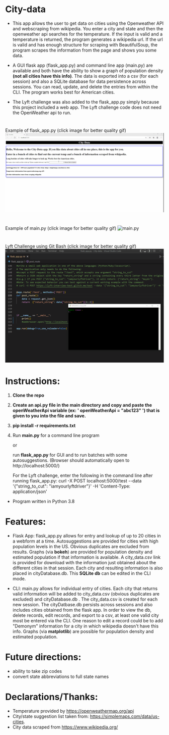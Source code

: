 # City-data

* This app allows the user to get data on cities using the Openweather API and webscraping from wikipedia. You enter a city and state and then the openweather api searches for the temperature. If the input is valid and a temperature is returned, the program generates a wikipedia url. If the url is valid and has enough structure for scraping with BeautifulSoup, the program scrapes the information from the page and shows you some data. 

* A GUI flask app (flask_app.py) and command line app (main.py) are available and both  have the ability to show a graph of population density **(not all cities have this info)**. The data is exported into a csv (for each session) and also a SQLite database for data persistence across sessions. You can read, update, and delete the entries from within the CLI. The program works best for American cities. 

* The Lyft challenge was also added to the flask_app.py simply because this project included a web app. The Lyft challenge code does not need the OpenWeather api to run.

#
Example of flask_app.py (click image for better quality gif)
![flash_app.py](images/citydata_gif_2.gif) 

#
Example of main.py (click image for better quality gif)
![main.py](images/citi-data_cli.gif) 


#
Lyft Challenge using Git Bash  (click image for better quality gif)
![Lyft Challenge](images/Lyft_challenge.gif) 

#
# Instructions:

1. **Clone the repo**
2. **Create an api.py file in the main directory and copy and paste the openWeatherApi variable (ex: ' openWeatherApi = "abc123" ') that is given to you into the file and save.**
3. **pip install -r requirements.txt**
4. Run **main.py** for a command line program

   or

    run **flask_app.py** for GUI and to run batches with some autosuggestions. (Browser should automatically open to http://localhost:5000/)

    For the Lyft challenge, enter the following in the command line after running flask_app.py:
        curl -X POST localhost:5000/test --data '{"string_to_cut": "iamyourlyftdriver"}' -H 'Content-Type: application/json'





* Program written in Python 3.8

#

# Features:

* Flask App:
    flask_app.py allows for entry and lookup of up to 20 cities in a webform at a time. Autosuggestions are provided for cities with high population levels in the US. Obvious duplicates are excluded from results. Graphs (via **bokeh**) are provided for population density and estimated population if that information is available. A city_data.csv link is provided for download with the information just obtained about the different cities in that session. Each city and resulting information is also placed in cityDatabase.db. This **SQLite db** can be edited in the CLI mode. 

* CLI:
    main.py allows for individual entry of cities. Each city that returns valid information will be added to city_data.csv (obvious duplicates are excluded) and cityDatabase.db . The city_data.csv is created for each new session. The cityDatbase.db persists across sessions and also includes cities obtained from the flask app. In order to view the db, delete records, edit records, and export to a csv, at least one valid city most be entered via the CLI. One reason to edit a record could be to add "Demonym" information for a city in which wikipedia doesn't have this info. Graphs (via **matplotlib**) are possible for population density and estimated population.  



#

# Future directions: 
* ability to take zip codes
* convert state abbreviations to full state names

#

# Declarations/Thanks:
* Temperature provided by https://openweathermap.org/api 
* City/state suggestion list taken from:  https://simplemaps.com/data/us-cities.
* City data scraped from https://www.wikipedia.org/

#

